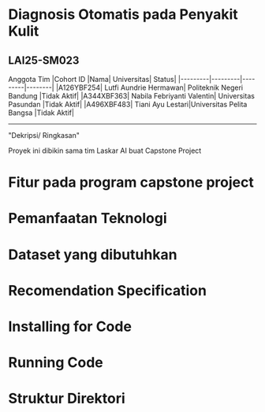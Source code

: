 # Diagnosis Otomatis pada Penyakit Kulit 
## LAI25-SM023
Anggota Tim
|Cohort ID	|Nama|	Universitas| Status|
|---------|---------|---------|--------|
|A126YBF254|	Lutfi Aundrie Hermawan|	Politeknik Negeri  Bandung |Tidak Aktif|
|A344XBF363|	Nabila Febriyanti Valentin|	 Universitas Pasundan |Tidak Aktif|
|A496XBF483|	Tiani Ayu Lestari|Universitas Pelita Bangsa |Tidak Aktif|

-------------
"Dekripsi/ Ringkasan"

Proyek ini dibikin sama tim Laskar AI buat Capstone Project

# Fitur pada program capstone project

# Pemanfaatan Teknologi 

# Dataset yang dibutuhkan

# Recomendation Specification

# Installing for Code

# Running Code

# Struktur Direktori

# 
